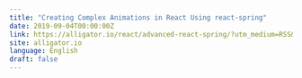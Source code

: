 ```yaml
---
title: "Creating Complex Animations in React Using react-spring"
date: 2019-09-04T00:00:00Z
link: https://alligator.io/react/advanced-react-spring/?utm_medium=RSS&utm_source=news.12bit.vn
site: alligator.io
language: English
draft: false
---
```

